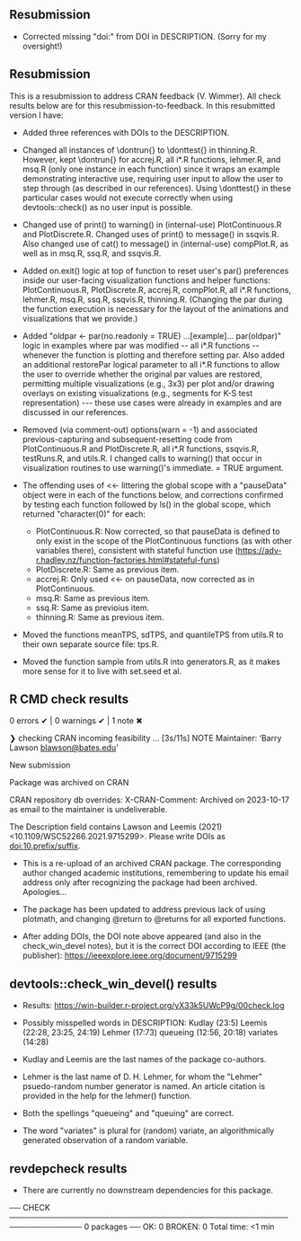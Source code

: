 ## Resubmission

* Corrected missing "doi:" from DOI in DESCRIPTION.  (Sorry for my oversight!)

## Resubmission

This is a resubmission to address CRAN feedback (V. Wimmer). All check results
below are for this resubmission-to-feedback.  In this resubmitted version I
have:

* Added three references with DOIs to the DESCRIPTION.

* Changed all instances of \dontrun{} to \donttest{} in thinning.R.  However,
  kept \dontrun{} for accrej.R, all i*.R functions, lehmer.R, and msq.R (only
  one instance in each function) since it wraps an example demonstrating
  interactive use, requiring user input to allow the user to step through (as
  described in our references).  Using \donttest{} in these particular cases
  would not execute correctly when using devtools::check() as no user input
  is possible.

* Changed use of print() to warning() in (internal-use) PlotContinuous.R and
  PlotDiscrete.R.  Changed uses of print() to message() in ssqvis.R.  Also
  changed use of cat() to message() in (internal-use) compPlot.R, as well as
  in msq.R, ssq.R, and ssqvis.R.

* Added on.exit() logic at top of function to reset user's par() preferences
  inside our user-facing visualization functions and helper functions: 
  PlotContinuous.R, PlotDiscrete.R, accrej.R, compPlot.R, all i*.R functions,
  lehmer.R, msq.R, ssq.R, ssqvis.R, thinning.R.  (Changing the par during the
  function execution is necessary for the layout of the animations and
  visualizations that we provide.)

* Added "oldpar <- par(no.readonly = TRUE) ...[example]... par(oldpar)" logic
  in examples where par was modified -- all i*.R functions -- whenever the
  function is plotting and therefore setting par.  Also added an additional
  restorePar logical parameter to all i*.R functions to allow the user to
  override whether the original par values are restored, permitting multiple
  visualizations (e.g., 3x3) per plot and/or drawing overlays on existing
  visualizations (e.g., segments for K-S test representation) --- these use
  cases were already in examples and are discussed in our references.

* Removed (via comment-out) options(warn = -1) and associated previous-capturing
  and subsequent-resetting code from PlotContinuous.R and PlotDiscrete.R, all
  i*.R functions, ssqvis.R, testRuns.R, and utils.R.  I changed calls to
  warning() that occur in visualization routines to use warning()'s 
  immediate. = TRUE argument.

* The offending uses of <<- littering the global scope with a "pauseData" object
  were in each of the functions below, and corrections confirmed by testing
  each function followed by ls() in the global scope, which returned
  "character(0)" for each:
    * PlotContinuous.R: Now corrected, so that pauseData is defined to only
        exist in the scope of the PlotContinuous functions (as with other
        variables there), consistent with stateful function use
        (https://adv-r.hadley.nz/function-factories.html#stateful-funs)
    * PlotDiscrete.R: Same as previous item.
    * accrej.R: Only used <<- on pauseData, now corrected as in PlotContinuous.
    * msq.R: Same as previous item.
    * ssq.R: Same as previoius item.
    * thinning.R: Same as previous item.

* Moved the functions meanTPS, sdTPS, and quantileTPS from utils.R to their own
  separate source file: tps.R.

* Moved the function sample from utils.R into generators.R, as it makes more 
  sense for it to live with set.seed et al.

## R CMD check results

0 errors ✔ | 0 warnings ✔ | 1 note ✖

❯ checking CRAN incoming feasibility ... [3s/11s] NOTE
  Maintainer: ‘Barry Lawson <blawson@bates.edu>’

  New submission

  Package was archived on CRAN

  CRAN repository db overrides:
    X-CRAN-Comment: Archived on 2023-10-17 as email to the maintainer is
      undeliverable.

  The Description field contains
    Lawson and Leemis (2021) <10.1109/WSC52266.2021.9715299>.
  Please write DOIs as <doi:10.prefix/suffix>.

* This is a re-upload of an archived CRAN package. The corresponding author
  changed academic institutions, remembering to update his email address only
  after recognizing the package had been archived.  Apologies...
 
* The package has been updated to address previous lack of using plotmath, and
  changing @return to @returns for all exported functions.

* After adding DOIs, the DOI note above appeared (and also in the 
  check_win_devel notes), but it is the correct DOI according to IEEE
  (the publisher): https://ieeexplore.ieee.org/document/9715299


## devtools::check_win_devel() results

* Results: https://win-builder.r-project.org/yX33k5UWcP9g/00check.log

* Possibly misspelled words in DESCRIPTION:
    Kudlay (23:5)
    Leemis (22:28, 23:25, 24:19)
    Lehmer (17:73)
    queueing (12:56, 20:18)
    variates (14:28)

* Kudlay and Leemis are the last names of the package co-authors.
* Lehmer is the last name of D. H. Lehmer, for whom the "Lehmer"
  psuedo-random number generator is named.  An article citation
  is provided in the help for the lehmer() function.
* Both the spellings "queueing" and "queuing" are correct.
* The word "variates" is plural for (random) variate, an 
  algorithmically generated observation of a random variable.


## revdepcheck results

* There are currently no downstream dependencies for this package.

── CHECK ─────────────────────────────────────────────────────────────── 0 packages ──
OK: 0
BROKEN: 0
Total time: <1 min

